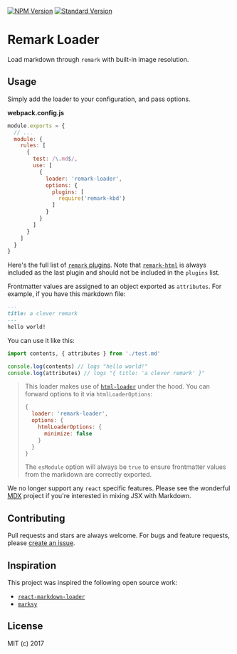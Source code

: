 [![NPM Version][10]][8]
[![Standard Version][11]][9]

Remark Loader
=============

Load markdown through `remark` with built-in image resolution.


## Usage

Simply add the loader to your configuration, and pass options.

__webpack.config.js__

``` js
module.exports = {
  // ...
  module: {
    rules: [
      {
        test: /\.md$/,
        use: [
          {
            loader: 'remark-loader',
            options: {
              plugins: [
                require('remark-kbd')
              ]
            }
          }
        ]
      }
    ]
  }
}
```

Here's the full list of [`remark` plugins][1]. Note that [`remark-html`][3]
is always included as the last plugin and should not be included in the
`plugins` list.

Frontmatter values are assigned to an object exported as `attributes`. For
example, if you have this markdown file:

```md
---
title: a clever remark
---
hello world!
```

You can use it like this:

```js
import contents, { attributes } from './test.md'

console.log(contents) // logs "hello world!"
console.log(attributes) // logs "{ title: 'a clever remark' }"
```

> This loader makes use of [`html-loader`][5] under the hood. You can
> forward options to it via `htmlLoaderOptions`:
> ```js
> {
>   loader: 'remark-loader',
>   options: {
>     htmlLoaderOptions: {
>       minimize: false
>     }
>   }
> }
> ```
> The `esModule` option will always be `true` to ensure frontmatter values from
> the markdown are correctly exported.

We no longer support any `react` specific features. Please see the wonderful
[MDX][12] project if you're interested in mixing JSX with Markdown.


## Contributing

Pull requests and stars are always welcome. For bugs and feature requests,
please [create an issue][2].


## Inspiration

This project was inspired the following open source work:

- [`react-markdown-loader`][6]
- [`marksy`][7]


## License

MIT (c) 2017


[1]: https://github.com/wooorm/remark/blob/master/doc/plugins.md
[2]: https://github.com/skipjack/remark-loader/issues
[3]: https://github.com/wooorm/remark-html
[4]: https://github.com/mapbox/remark-react
[5]: https://github.com/webpack-contrib/html-loader
[6]: https://github.com/javiercf/react-markdown-loader
[7]: https://github.com/cerebral/marksy
[8]: https://www.npmjs.com/package/remark-loader
[9]: https://github.com/conventional-changelog/standard-version
[10]: https://img.shields.io/npm/v/remark-loader.svg
[11]: https://img.shields.io/badge/release-standard%20version-brightgreen.svg
[12]: https://mdxjs.com/
